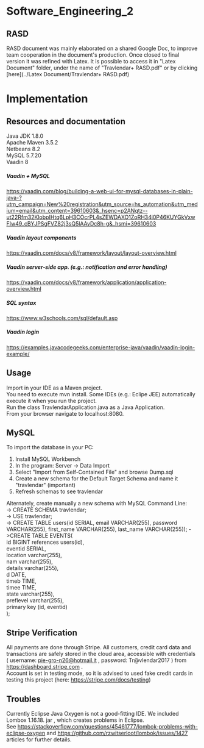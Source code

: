 # Software_Engineering_2

## RASD
RASD document was mainly elaborated on a shared Google Doc, to improve team cooperation in the document's production. Once closed to final version it was refined with Latex. It is possible to access it in "Latex Document" folder, under the name of "Travlendar+ RASD.pdf" or by clicking [here](../Latex Document/Travlendar+ RASD.pdf)

# Implementation

## Resources and documentation
Java JDK 1.8.0<br>
Apache Maven 3.5.2<br>
Netbeans 8.2<br>
MySQL 5.7.20<br>
Vaadin 8
##### Vaadin + MySQL
https://vaadin.com/blog/building-a-web-ui-for-mysql-databases-in-plain-java-?utm_campaign=New%20registration&utm_source=hs_automation&utm_medium=email&utm_content=39610603&_hsenc=p2ANqtz--ut22Rfm32KlobpIHtq6LpH3COcrPL4sZEWDAXO1ZoRH34i0P46KUYGkVxwFIw49_cBYJPSgFVZ82j3sQ5lAAvDc8h-g&_hsmi=39610603
##### Vaadin layout components
https://vaadin.com/docs/v8/framework/layout/layout-overview.html
##### Vaadin server-side app. (e.g.: notification and error handling)
https://vaadin.com/docs/v8/framework/application/application-overview.html
##### SQL syntax
https://www.w3schools.com/sql/default.asp
##### Vaadin login
https://examples.javacodegeeks.com/enterprise-java/vaadin/vaadin-login-example/


## Usage
Import in your IDE as a Maven project. <br>
You need to execute mvn install. Some IDEs (e.g.: Eclipe JEE) automatically execute it when you run the project.<br>
Run the class TravlendarApplication.java as a Java Application.<br>
From your browser navigate to localhost:8080.

## MySQL
To import the database in your PC:
1. Install MySQL Workbench
2. In the program: Server -> Data Import
3. Select "Import from Self-Contained File" and browse Dump.sql
4. Create a new schema for the Default Target Schema and name it "travlendar" (important)
5. Refresh schemas to see travlendar

Alternately, create manually a new schema with MySQL Command Line:<br>
-> CREATE SCHEMA travlendar;<br>
-> USE travlendar;<br>
-> CREATE TABLE users(id SERIAL, email VARCHAR(255), password VARCHAR(255), first_name VARCHAR(255), last_name VARCHAR(255));
->CREATE TABLE EVENTS(<br>
id	BIGINT	references users(id),<br>
eventid SERIAL,<br>
location varchar(255),<br>
nam varchar(255),<br>
details varchar(255),<br>
d DATE,<br>
timeb TIME,<br>
timee TIME,<br>
state varchar(255),<br>
preflevel varchar(255),<br>
primary key (id, eventid)<br>
);


## Stripe Verification

All payments are done through Stripe. All customers, credit card data and transactions are safely stored in the cloud area, accessible with credentials ( username: pie-gro-n26@hotmail.it , password: Tr@vlendar2017 ) from https://dashboard.stripe.com . <br> Account is set in testing mode, so it is advised to used fake credit cards in testing this project (here: https://stripe.com/docs/testing) 

## Troubles
Currently Eclipse Java Oxygen is not a good-fitting IDE. We included Lombox 1.16.18. jar , which creates problems in Eclipse. <br> See https://stackoverflow.com/questions/45461777/lombok-problems-with-eclipse-oxygen and https://github.com/rzwitserloot/lombok/issues/1427 articles for further details.

